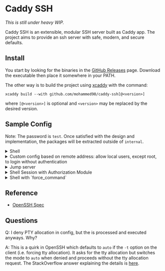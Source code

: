 # Caddy SSH

_This is still under heavy WIP._

Caddy SSH is an extensible, modular SSH server built as Caddy app. The project aims to provide an ssh server with safe, modern, and secure defaults.

## Install

You start by looking for the binaries in the [GitHub Releases](https://github.com/mohammed90/caddy-ssh/releases) page. Download the executable then place it somewhere in your PATH.

The other way is to build the project using [xcaddy](https://github.com/caddyserver/xcaddy) with the command:

```shell
xcaddy build --with github.com/mohammed90/caddy-ssh[@<version>]
```

where `[@<version>]` is optional and `<version>` may be replaced by the desired version.

## Sample Config

Note: The password is `test`. Once satisfied with the design and implementation, the packages will be extracted outside of `internal`.

<details>
<summary>Shell</summary>

```json
{
  "apps": {
    "ssh": {
      "grace_period": "2s",
      "servers": {
        "srv0": {
          "address": "tcp/0.0.0.0:2000-2012",
          "pty": {
            "pty": "allow"
          },
          "configs": [
            {
              "config": {
                "loader": "provided",
                "no_client_auth": false,
                "authentication": {
                  "username_password": {
                    "providers": {
                      "static": {
                        "accounts": [
                          {
                            "name": "user1",
                            "password": "JDJhJDE0JDcxOENoL2duS3FuR2VPRUpLa2lVM085Mk40T1JkcHBvQW4ycHU2c0FkMm1qLkhKejhzWG9t"
                          }
                        ]
                      }
                    }
                  }
                }
              }
            }
          ],
          "actors": [
            {
              "match": [
                {
                  "user": {
                    "users": [
                      "user1"
                    ]
                  }
                }
              ],
              "act": {
                "action": "shell"
              }
            }
          ]
        }
      }
    }
  }
}
```

</details>  

<details>
<summary>Custom config based on remote address: allow local users, except root, to login without authentication</summary>

```json
{
  "apps": {
    "ssh": {
      "grace_period": "2s",
      "servers": {
        "srv0": {
          "address": "tcp/0.0.0.0:2000-2012",
          "pty": {
            "pty": "allow"
          },
          "configs": [
            {
              "match": [
                {
                  "remote_ip": {
                    "ranges": [
                      "192.168.0.0/16"
                    ]
                  }
                }
              ],
              "config": {
                "loader": "provided",
                "no_client_auth": true
              }
            },
            {
              "config": {
                "loader": "provided",
                "authentication": {
                  "deny_users": ["root"],
                  "public_key": {
                    "providers": {
                      "os": {}
                    }
                  }
                }
              }
            }
          ],
          "actors": [
            {
              "act": {
                "action": "shell"
              }
            }
          ]
        }
      }
    }
  }
}
```

</details>  

<details>
<summary>Jump server</summary>

As a jump server, the jump server establishes a local forwarding channel to upstream, per the documentation of the `-J` option, so we need to enable this in the config.

Reference:

> -J destination
    Connect to the target host by first making a ssh connection to the jump host described by destination and then establishing a TCP forwarding to the ultimate
    destination from there.  Multiple jump hops may be specified separated by comma characters.  This is a shortcut to specify a ProxyJump configuration directive.
    Note that configuration directives supplied on the command-line generally apply to the destination host and not any specified jump hosts.  Use ~/.ssh/config to
    specify configuration for jump hosts.

```json
{
  "apps": {
    "ssh": {
      "grace_period": "2s",
      "servers": {
        "srv0": {
          "address": "tcp/0.0.0.0:2000-2012",
          "configs": [
            {
              "config": {
                "loader": "provided",
                "signer": {
                  "module": "fallback"
                },
                "authentication": {
                  "public_key": {
                    "providers": {
                      "os": {}
                    }
                  }
                }
              }
            }
          ],
          "localforward": {
            "forward": "allow"
          },
        }
      }
    }
  }
}
```


</details>
<details>
<summary>Shell Session with Authorization Module</summary>

The app provides modular authorization process to control the session authorization based on the session context details. One of the authorization modules provided is `max_session`, which restricts the number of currently active sessions to a certain number. The other one is `public`, which grants access without restriction and is the default if none is provided. Here's an example config of how to restrict the server to authorize only 2 active sessions:

```json
{
  "apps": {
    "ssh": {
      "grace_period": "2s",
      "servers": {
        "srv0": {
          "address": "tcp/0.0.0.0:2000-2012",
          "authorize": {
            "authorizer": "max_session",
            "max_sessions": 2
          },
          "pty": {
            "pty": "allow"
          },
          "configs": [
            {
              "config": {
                "loader": "provided",
                "no_client_auth": false,
                "authentication": {
                  "public_key": {
                    "providers": {
                      "os": {}
                    }
                  }
                }
              }
            }
          ],
          "actors": [
            {
              "act": {
                "action": "shell"
              }
            }
          ]
        }
      }
    }
  }
}
```

</details>

<details>
<summary>Shell with `force_command`</summary>

Runs the `go version` command for authenticated users, regardless of the command the user has sent.

```json
{
  "apps": {
    "ssh": {
      "grace_period": "2s",
      "servers": {
        "srv0": {
          "address": "tcp/0.0.0.0:2000-2012",
          "pty": {
            "pty": "allow"
          },
          "configs": [
            {
              "config": {
                "loader": "provided",
                "no_client_auth": false,
                "authentication": {
                  "public_key": {
                    "providers": {
                      "os": {}
                    }
                  }
                }
              }
            }
          ],
          "actors": [
            {
              "act": {
                "action": "shell",
                "force_command": "go 'version'"
              }
            }
          ]
        }
      }
    }
  }
}
```
</details>

## Reference

- [OpenSSH Spec](https://www.openssh.com/specs.html)

## Questions

Q: I deny PTY allocation in config, but the is processed and executed anyways. Why?

A: This is a quirk in OpenSSH which defaults to `auto` if the `-t` option on the client (i.e. forcing tty allocation). It asks for the tty allocation but switches the mode to `auto` when denied and proceeds without the tty allocation request. The StackOverflow answer explaining the details is [here](https://stackoverflow.com/a/10346575).
